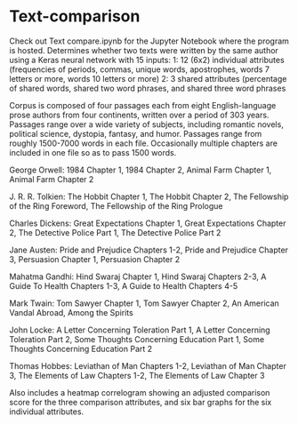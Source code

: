 # Text-comparison

Check out Text compare.ipynb for the Jupyter Notebook where the program is hosted.
Determines whether two texts were written by the same author using a Keras neural network with 15 inputs:
1: 12 (6x2) individual attributes (frequencies of periods, commas, unique words, apostrophes, words 7 letters or more, words 10 letters or more)
2: 3 shared attributes (percentage of shared words, shared two word phrases, and shared three word phrases

Corpus is composed of four passages each from eight English-language prose authors from four continents, written over a period of 303 years.
Passages range over a wide variety of subjects, including romantic novels, political science, dystopia, fantasy, and humor.
Passages range from roughly 1500-7000 words in each file. Occasionally multiple chapters are included in one file so as to pass 1500 words.

George Orwell: 1984 Chapter 1, 1984 Chapter 2, Animal Farm Chapter 1, Animal Farm Chapter 2

J. R. R. Tolkien: The Hobbit Chapter 1, The Hobbit Chapter 2, The Fellowship of the Ring Foreword, The Fellowship of the Ring Prologue

Charles Dickens: Great Expectations Chapter 1, Great Expectations Chapter 2, The Detective Police Part 1, The Detective Police Part 2

Jane Austen: Pride and Prejudice Chapters 1-2, Pride and Prejudice Chapter 3, Persuasion Chapter 1, Persuasion Chapter 2

Mahatma Gandhi: Hind Swaraj Chapter 1, Hind Swaraj Chapters 2-3, A Guide To Health Chapters 1-3, A Guide to Health Chapters 4-5

Mark Twain: Tom Sawyer Chapter 1, Tom Sawyer Chapter 2, An American Vandal Abroad, Among the Spirits

John Locke: A Letter Concerning Toleration Part 1, A Letter Concerning Toleration Part 2, Some Thoughts Concerning Education Part 1, Some Thoughts Concerning Education Part 2

Thomas Hobbes: Leviathan of Man Chapters 1-2, Leviathan of Man Chapter 3, The Elements of Law Chapters 1-2, The Elements of Law Chapter 3

Also includes a heatmap correlogram showing an adjusted comparison score for the three comparison attributes,
and six bar graphs for the six individual attributes.

